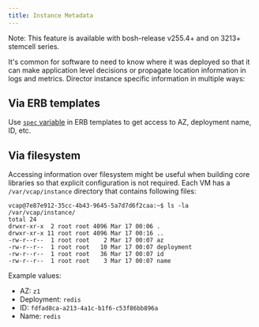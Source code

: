 ```yaml
---
title: Instance Metadata
---
```


<p class="note">Note: This feature is available with bosh-release v255.4+ and on 3213+ stemcell series.</p>

It's common for software to need to know where it was deployed so that it can make application level decisions or propagate location information in logs and metrics. Director instance specific information in multiple ways:

## <a id="erb"></a> Via ERB templates

Use [`spec` variable](jobs.md#properties-spec) in ERB templates to get access to AZ, deployment name, ID, etc.

## <a id="fs"></a> Via filesystem

Accessing information over filesystem might be useful when building core libraries so that explicit configuration is not required. Each VM has a `/var/vcap/instance` directory that contains following files:

```shell
vcap@7e87e912-35cc-4b43-9645-5a7d7d6f2caa:~$ ls -la /var/vcap/instance/
total 24
drwxr-xr-x  2 root root 4096 Mar 17 00:06 .
drwxr-xr-x 11 root root 4096 Mar 17 00:16 ..
-rw-r--r--  1 root root    2 Mar 17 00:07 az
-rw-r--r--  1 root root   10 Mar 17 00:07 deployment
-rw-r--r--  1 root root   36 Mar 17 00:07 id
-rw-r--r--  1 root root    3 Mar 17 00:07 name
```

Example values:

- AZ: `z1`
- Deployment: `redis`
- ID: `fdfad8ca-a213-4a1c-b1f6-c53f86bb896a`
- Name: `redis`
